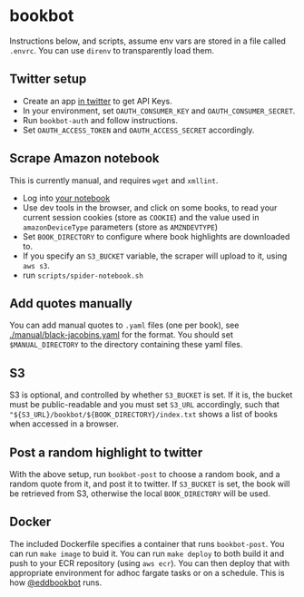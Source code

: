 # bookbot

Instructions below, and scripts, assume env vars are stored in a file
called `.envrc`. You can use `direnv` to transparently load them.

## Twitter setup

- Create an app [in twitter](https://developer.twitter.com/en/apps) to get API Keys.
- In your environment, set `OAUTH_CONSUMER_KEY` and `OAUTH_CONSUMER_SECRET`.
- Run `bookbot-auth` and follow instructions.
- Set `OAUTH_ACCESS_TOKEN` and `OAUTH_ACCESS_SECRET` accordingly.


## Scrape Amazon notebook

This is currently manual, and requires `wget` and `xmllint`.

- Log into [your notebook](https://read.amazon.com/notebook)
- Use dev tools in the browser, and click on some books, to read your
  current session cookies (store as `COOKIE`) and the value used in
  `amazonDeviceType` parameters (store as `AMZNDEVTYPE`)
- Set `BOOK_DIRECTORY` to configure where book highlights are downloaded to.
- If you specify an `S3_BUCKET` variable, the scraper will upload to it, using `aws s3`.
- run `scripts/spider-notebook.sh`

## Add quotes manually

You can add manual quotes to `.yaml` files (one per book), see [./manual/black-jacobins.yaml](black-jacobins.yaml) for the format. You should set `$MANUAL_DIRECTORY` to the directory containing these yaml files.

## S3

S3 is optional, and controlled by whether `S3_BUCKET` is set. If it
is, the bucket must be public-readable and you must set `S3_URL`
accordingly, such that
`"${S3_URL}/bookbot/${BOOK_DIRECTORY}/index.txt` shows a list of books
when accessed in a browser.


## Post a random highlight to twitter

With the above setup, run `bookbot-post` to choose a random book, and
a random quote from it, and post it to twitter. If `S3_BUCKET` is set,
the book will be retrieved from S3, otherwise the local
`BOOK_DIRECTORY` will be used.

## Docker

The included Dockerfile specifies a container that runs
`bookbot-post`. You can run `make image` to buid it. You can run `make
deploy` to both build it and push to your ECR repository (using `aws
ecr`). You can then deploy that with appropriate environment for adhoc
fargate tasks or on a schedule. This is how
[@eddbookbot](https://twitter.com/eddbookbot) runs.

